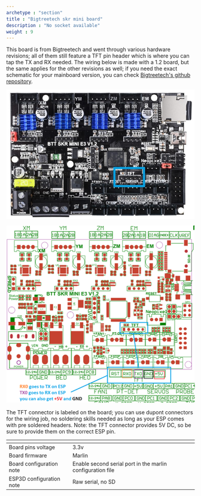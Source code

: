 ```yaml
---
archetype : "section"
title : "Bigtreetech skr mini board"
description : "No socket available"
weight : 9
---
```

This board is from Bigtreetech and went through various hardware revisions; all of them still feature a TFT pin header which is where you can tap the TX and RX needed. The wiring below is made with a 1.2 board, but the same applies for the other revisions as well; if you need the exact schematic for your mainboard version, you can check [Bigtreetech's github repository](https://github.com/bigtreetech/BIGTREETECH-SKR-mini-E3/tree/master/hardware).

![step1](mini_12_board.jpg?width=300px)

![step2](skr_mini_12_schematic.png?width=300px)

The TFT connector is labeled on the board; you can use dupont connectors for the wiring job, no soldering skills needed as long as your ESP comes with pre soldered headers. 
Note: the TFT connector provides 5V DC, so be sure to provide them on the correct ESP pin. 

| <!-- -->  | <!-- --> |
|-|-|
| Board pins voltage | 3.3v |
| Board firmware | Marlin | 
| Board configuration note | Enable second serial port in the marlin configuration file |
| ESP3D configuration note | Raw serial, no SD |